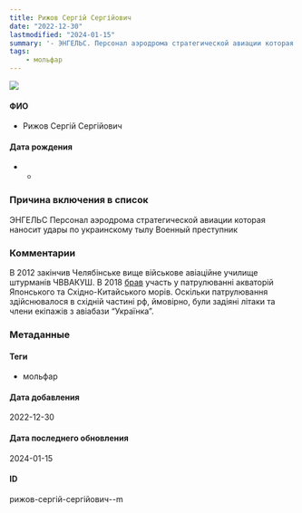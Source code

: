 ```yaml
---
title: Рижов Сергій Сергійович
date: "2022-12-30"
lastmodified: "2024-01-15"
summary: '- ЭНГЕЛЬС. Персонал аэродрома стратегической авиации которая наносит удары по украинскому тылу. Военный преступник.'
tags: 
    - мольфар
---
```

<!--# pp1-->
<!--## Фигурант-->
<!--### Личные данные-->
<!--#### Фото-->
![](https://molfar.com/images/optimized/person-placeholder.jpg)
#### ФИО
- Рижов Сергій Сергійович
#### Дата рождения
- -
### Причина включения в список
ЭНГЕЛЬС
Персонал аэродрома стратегической авиации которая наносит удары по украинскому тылу
Военный преступник
### Комментарии
В 2012 закінчив Челябінське вище військове авіаційне училище штурманів ЧВВАКУШ. В 2018 [брав](https://tass.ru/armiya-i-opk/4976405) участь у патрулюванні акваторій Японського та Східно-Китайського морів. Оскільки патрулювання здійснювалося в східній частині рф, ймовірно, були задіяні літаки та члени екіпажів з авіабази “Українка”.
### Метаданные
#### Теги
- мольфар
#### Дата добавления
2022-12-30
#### Дата последнего обновления
2024-01-15
#### ID
рижов-сергій-сергійович--m
<!--## END;-->
